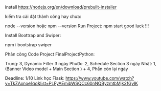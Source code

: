 install 
https://nodejs.org/en/download/prebuilt-installer

kiểm tra cài đặt thành công hay chưa:

node --version hoặc npm --version
Run Project: npm start
good luck !!!

Install Boottrap and Swiper: 

npm i bootstrap swiper

Phân công Code Project FinalProjectPython:

Trung: 3, Dynamic Filter 3 ngày
Phước: 2, Schedule Section 3 ngày
Nhật:  1, (Banner Video model + Main Section ) + 4, Phần còn lại ngày

Deadline: 1/10 
Link học Flask: https://www.youtube.com/watch?v=TkZAxnoe1qo&list=PLFyAEmibWSQCc60nNQByzmtbMjk3fGyIK

